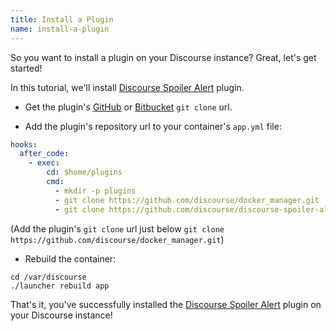```yaml
---
title: Install a Plugin
name: install-a-plugin
---
```


So you want to install a plugin on your Discourse instance? Great, let's get started!

In this tutorial, we'll install [Discourse Spoiler Alert](https://github.com/discourse/discourse-spoiler-alert) plugin.

* Get the plugin's [GitHub](https://github.com/) or [Bitbucket](https://bitbucket.org/) `git clone` url.

* Add the plugin's repository url to your container's `app.yml` file:

```yml
hooks:
  after_code:
    - exec:
        cd: $home/plugins
        cmd:
          - mkdir -p plugins
          - git clone https://github.com/discourse/docker_manager.git
          - git clone https://github.com/discourse/discourse-spoiler-alert.git
```

(Add the plugin's `git clone` url just below `git clone https://github.com/discourse/docker_manager.git`)

* Rebuild the container:

```
cd /var/discourse
./launcher rebuild app
```

That's it, you've successfully installed the [Discourse Spoiler Alert](https://github.com/discourse/discourse-spoiler-alert) plugin on your Discourse instance!